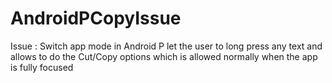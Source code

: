 # AndroidPCopyIssue


Issue : Switch app mode in Android P let the user to long press any text and allows to do the Cut/Copy options which is allowed normally when the app is fully focused
